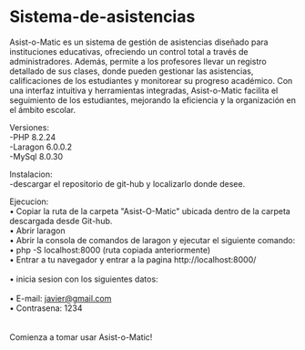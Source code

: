 # Sistema-de-asistencias

Asist-o-Matic es un sistema de gestión de asistencias diseñado para instituciones educativas, ofreciendo un control total a través de administradores. Además, permite a los profesores llevar un registro detallado de sus clases, donde pueden gestionar las asistencias, calificaciones de los estudiantes y monitorear su progreso académico. Con una interfaz intuitiva y herramientas integradas, Asist-o-Matic facilita el seguimiento de los estudiantes, mejorando la eficiencia y la organización en el ámbito escolar. <br>

Versiones: <br>
-PHP 8.2.24 <br>
-Laragon 6.0.0.2 <br>
-MySql 8.0.30 <br>

Instalacion:<br>
-descargar el repositorio de git-hub y localizarlo donde desee.<br>

Ejecucion:<br>
• Copiar la ruta de la carpeta "Asist-O-Matic" ubicada dentro de la carpeta descargada desde Git-hub.<br>
• Abrir laragon <br>
• Abrir la consola de comandos de laragon y ejecutar el siguiente comando: <br>
• php -S localhost:8000 (ruta copiada anteriormente) <br>
• Entrar a tu navegador y entrar a la pagina http://localhost:8000/<br> <br>
• inicia sesion con los siguientes datos:<br> <br>
    • E-mail: javier@gmail.com<br>
    • Contrasena: 1234<br> <br> <br>
Comienza a tomar usar Asist-o-Matic!




